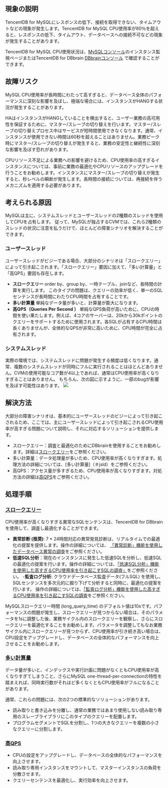
## 現象の説明
TencentDB for MySQLにレスポンスの低下、接続を取得できない、タイムアウトなどの現象が発生します。TencentDB for MySQL CPU使用率が80％を超えると、レスポンスの低下、タイムアウト、データベースへの接続不可などの現象が発生することがあります。

TencentDB for MySQL CPU使用状況は、[MySQLコンソール](https://console.cloud.tencent.com/cdb)のインスタンス監視ページまたはTencentDB for DBbrain [DBbrainコンソール](https://console.cloud.tencent.com/dbbrain/event?product=mysql) で確認することができます。

## 故障リスク
MySQL CPU使用率が長時間にわたって高すぎると、データベース全体のパフォーマンスに深刻な影響を及ぼし、極端な場合には、インスタンスがHANGする状況が発生することがあります。

HAはインスタンスがHANGしていることを検出すると、ユーザー業務の高可用性を保証するために、マスター/スレーブの切り替えを行います。マスター/スレーブの切り替えプロセス中はサービスが短時間使用できなくなります。通常、インスタンスが使用できない時間は60秒を超えることはありません。業務ピーク時にマスター/スレーブの切り替えが発生すると、業務の安定性と継続性に深刻な影響を及ぼす恐れがあります。

CPUリソース不足による業務への影響を避けるため、CPU使用率の高すぎるインスタンスについては、事前に業務の最適化やCPUリソースのアップグレードを行うことをお勧めします。インスタンスにマスター/スレーブの切り替えが発生すると、秒レベルの瞬断が発生します。長時間の接続については、再接続を伴うメカニズムを適用する必要があります。

## 考えられる原因
MySQLは主に、システムスレッドとユーザースレッドの2種類のスレッドを使用してCPUを占有します。 従って、MySQLが独占するCVMでは、これら2種類のスレッドの状況に注意を払うだけで、ほとんどの障害シナリオを解決することができます。

### ユーザースレッド
ユーザースレッドがビジーである場合、大部分のシナリオは「スロークエリー」によって引き起こされます。「スロークエリー」要因に加えて、「多い計算量」と「高QPS」要因も存在します。

- **スロークエリー**
order by、group by、一時テーブル、joinなど、長時間の計算を実行します。 このタイプの問題は、クエリーの効率が低く、単一のSQLセンテンスが長時間にわたりCPU時間を占有することです。
- **多い計算量**
単純なデータ量が多いと、計算量が膨大になります。
- **高QPS（Queries Per Second ）**
単純なQPS負荷が高いために、CPUの時間を使い果たします。例えば、4コアのサーバーは、20kから30kポイントのクエリーをサポートするために使用されます。各SQLが占有するCPU時間は長くありませんが、全体的なQPSが非常に高いために、CPU時間が完全に占有されます。

### システムスレッド
実際の環境では、システムスレッドに問題が発生する頻度は低くなります。通常、複数のシステムスレッドが同時にフルに実行されることはほとんどありません。CVMの使用可能なコア数が4以上であれば、通常はCPU使用率が高くなりすぎることはありません。 もちろん、次の図に示すように、一部のbugが影響を及ぼす可能性はあります。
![](https://main.qcloudimg.com/raw/e7c078a31b983fec2990801bfabde282.png)

## 解決方法
大部分の障害シナリオは、基本的にユーザースレッドのビジーによって引き起こされるため、ここでは、主にユーザースレッドによって引き起こされるCPU使用率が高すぎる問題について説明し、それに対応するソリューションを提供します。
- スロークエリー：調査と最適化のためにDBbrainを使用することをお勧めします。詳細は[スロークエリー](#mcx)をご参照ください。
- 多い計算量：データ処理量が多いため、CPU使用率が高くなりすぎます。処理方法の詳細については、[多い計算量]（＃jsld）をご参照ください。
- 高QPS：アクセス量が多すぎるため、CPU使用率が高くなりすぎます。対処方法の詳細は[高QPS](#gqps)をご参照ください。

## 処理手順
### [スロークエリー](id:mcx)
CPU使用率が高くなりすぎる異常なSQLセンテンスは、TencentDB for DBbrainを使用して、調査し最適化することができます。
- **異常診断 (推奨)**: 7 * 24時間対応の異常発見診断は、リアルタイムでの最適化の提案を提供します。操作の詳細については、 [「異常診断」機能を使用したデータベース異常の調査](https://intl.cloud.tencent.com/document/product/1035/36053)をご参照ください。
- **低速SQL分析**：現在のインスタンスに発生した低速SQLを分析し、低速SQLの最適化の提案を行います。操作の詳細については、[「低速SQL分析」機能を使用した高すぎるCPU使用率を引き起こすSQLの調査」](https://intl.cloud.tencent.com/document/product/1035/36053)をご参照ください。
-**監査ログ分析**: クラウドデータベース監査データ(フルSQL) を使用し、SQLセンテンスを多次元的に掘り下げて分析すると同時に、最適化の提案を行います。 操作の詳細については、[「監査ログ分析」機能を使用した高すぎるCPU使用率を引き起こすSQLの調査](https://intl.cloud.tencent.com/document/product/1035/36053)をご参照ください。

MySQLスロークエリー時間 (long_query_time) のデフォルト値は10sです。パフォーマンスの問題が発生し、スロークエリーが見つからない場合は、そのパラメータを1sに調整した後、業務サイクル内のスロークエリーを観察し、さらにスロークエリーを最適化することをお勧めします。パラメータを調整してもなお業務サイクル内にスロークエリーが見つからず、CPU使用率が引き続き高い場合は、CPU設定をアップグレードし、データベースの全体的なパフォーマンスを向上させることをお勧めします。

### [多い計算量](id:jsld)
データ量が多いと、インデックスや実行計画に問題がなくともCPU使用率が高くなりすぎてしまうこと、さらにMySQL one-thread-per-connectionの特性を踏まえれば、同時実行数がそれほど多くなくともCPU使用率がフルになることがあります。

通常、これらの問題には、次の2つの標準的なソリューションがあります。
- 読み取りと書き込みを分離し、通常の業務ではあまり使用しない読み取り専用のスレーブライブラリにこのタイプのクエリーを配置します。
- プログラムセグメントでSQLを分割し、1つの大きなクエリーを複数の小さなクエリーに分割します。

### [高QPS](id:gqps)
- CPUの設定をアップグレードし、データベースの全体的なパフォーマンスを向上させます。
- 読み取り専用インスタンスをマウントして、マスターインスタンスの負荷を分散させます。
- クエリーセンテンスを最適化し、実行効率を向上させます。

